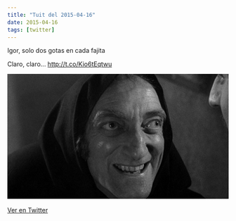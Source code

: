 ```yaml
---
title: "Tuit del 2015-04-16"
date: 2015-04-16
tags: [twitter]
---
```


Igor, solo dos gotas en cada fajita

Claro, claro... http://t.co/Kio6tEqtwu

![Imagen](/assets/images/588695125276123136-CCt3F_bVIAALLjz.jpg)

[Ver en Twitter](https://twitter.com/i/web/status/588695125276123136)
